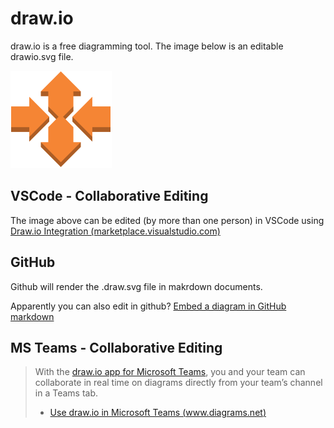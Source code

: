 # draw.io

draw.io is a free diagramming tool.  The image below is an editable drawio.svg file.

![example.drawio](assets/example.drawio.svg)

## VSCode - Collaborative Editing

The image above can be edited (by more than one person) in VSCode using [Draw.io Integration (marketplace.visualstudio.com)](https://marketplace.visualstudio.com/items?itemName=hediet.vscode-drawio)

## GitHub

Github will render the .draw.svg file in makrdown documents.

Apparently you can also edit in github? [Embed a diagram in GitHub markdown](https://drawio.freshdesk.com/support/solutions/articles/16000042371-embed-a-diagram-in-github-markdown)

## MS Teams - Collaborative Editing

> With the [draw.io app for Microsoft Teams](https://appsource.microsoft.com/product/office/WA200003444), you and your team can collaborate in real time on diagrams directly from your team’s channel in a Teams tab.
> 
> - [Use draw.io in Microsoft Teams (www.diagrams.net)](https://www.diagrams.net/doc/faq/microsoft-teams-diagrams)